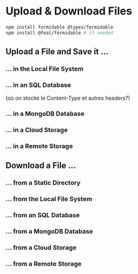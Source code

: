 # Upload & Download Files

```sh
npm install formidable @types/formidable
npm install @foal/formidable # if needed
```

## Upload a File and Save it ...

### ... in the Local File System
### ... in an SQL Database

(où on stocke le Content-Type et autres headers?)

### ... in a MongoDB Database
### ... in a Cloud Storage
### ... in a Remote Storage

## Download a File ...

### ... from a Static Directory
### ... from the Local File System
### ... from an SQL Database
### ... from a MongoDB Database
### ... from a Cloud Storage
### ... from a Remote Storage